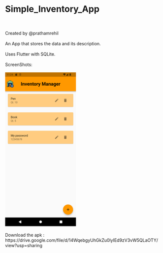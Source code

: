 # Simple_Inventory_App

<br/>
<br/>
Created by @prathamrehil
<br/>
<br/>
An App that stores the data and its description. 
<br/>
<br/>
Uses Flutter with SQLite.
<br/>
<br/>
ScreenShots: 
<br/>
<br/>
<img src="https://github.com/prathamrehil/Simple_Inventory_App/blob/main/ScreenShots/home.png" height="500em" />
<br/>
<br/>
Download the apk : https://drive.google.com/file/d/14WqebgyUhGkZu0lyIEd9zV3vW5QLaOTY/view?usp=sharing

